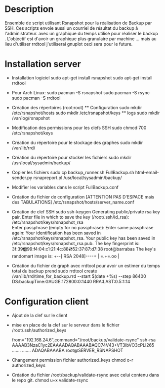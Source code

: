 # Description 

Ensemble de script utilisant Rsnapshot pour la réalisation de Backup par SSH.
Ces scripts envoie aussi un courriel de résultat du backup à l'administrateur.
avec un graphique du temps utilisé pour réaliser le backup .
L'objectif est d'avoir un graphique plus granulaire par machine ... mais au lieu
d'utiliser rrdtool j'utiliserai gnuplot ceci sera pour le future.


# Installation server 

* Installation logiciel 
  sudo apt-get install rsnapshot
  sudo apt-get install rrdtool

* Pour Arch Linux:
  sudo pacman -S rsnapshot
  sudo pacman -S rsync
  sudo pacman -S rrdtool

* Création des répertoires (root:root)
  ** Configuration
	sudo mkdir /etc/rsnapshot/hosts
	sudo mkdir /etc/rsnapshot/keys
  ** logs
	sudo mkdir /var/log/rsnapshot

* Modification des permissions pour les clefs SSH 
	sudo chmod 700 /etc/rsnapshot/keys

* Création du répertoire pour le stockage des graphes
	sudo mkdir /var/lib/rrd/

* Création du répertoire pour stocker les fichiers
	sudo mkdir /usr/local/sysadmin/backup/

* Copier les fichiers 
	sudo cp backup_runner.sh FullBackup.sh html-email-sender.py rsnapreport.pl /usr/local/sysadmin/backup/    
	

* Modifier les variables dans le script FullBackup.conf


* Création du fichier de configuration [ATTENTION PAS D'ESPACE mais des TABULATIONS]
	/etc/rsnapshot/hosts/server_name.conf

* Création de clef SSH
	 sudo ssh-keygen 
		Generating public/private rsa key pair.
		Enter file in which to save the key (/root/.ssh/id_rsa): /etc/rsnapshot/keys/rsnapshot_rsa    
		Enter passphrase (empty for no passphrase): 
		Enter same passphrase again: 
		Your identification has been saved in /etc/rsnapshot/keys/rsnapshot_rsa.
		Your public key has been saved in /etc/rsnapshot/keys/rsnapshot_rsa.pub.
		The key fingerprint is:
		3f:39:ab:99:f4:04:c1:21:4c:88:cd:52:37:87:d7:38 root@barrabas
		The key's randomart image is:
		+--[ RSA 2048]----+
		|   =.+=.oo       |
	
* Création du fichier de graph avec rrdtool pour avoir un estimer du temps total du backup prend
 	sudo rrdtool create /var/lib/rrd/time_for_backup.rrd --start $(date +%s) --step 86400 DS:backupTime:GAUGE:172800:0:1440 RRA:LAST:0.5:1:14

# Configuration client 

* Ajout de la clef sur le client

* mise en place de la clef sur le serveur dans le fichier /root/.ssh/authorized_keys

	from="192.168.24.6",command="/root/backup/validate-rsync" ssh-rsa AAAAB3NzaC1yc2EAAAADAQABAAABAQC74V43+VT3IbVO3cPLl265 ....... ....... ADAQABAAABA root@SERVER_RSNAPSHOT

* Changement permission fichier authorized_keys
	chmod o-r authorized_keys

* Création du fichier /root/backup/validate-rsync avec celui contenu dans le repo git.
	chmod u+x validate-rsync

